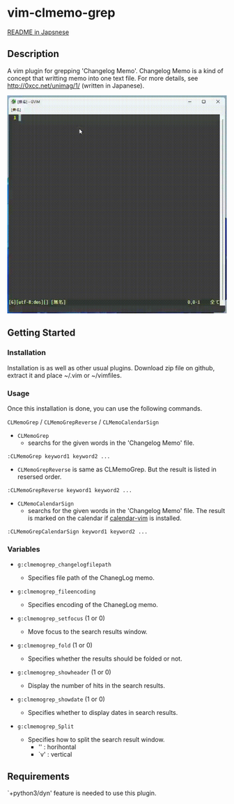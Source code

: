 # vim-clmemo-grep

[README in Japsnese](README-ja.md)

## Description

A vim plugin for grepping 'Changelog Memo'.
Changelog Memo is a kind of concept that writting memo into one text file.
For more details, see http://0xcc.net/unimag/1/ (written in Japanese).

![](image/intro.gif)

## Getting Started

### Installation

Installation is as well as other usual plugins.
Download zip file on github, extract it and place ~/.vim or ~/vimfiles.

### Usage

Once this installation is done, you can use the following commands.

`CLMemoGrep` / `CLMemoGrepReverse` / `CLMemoCalendarSign`

- `CLMemoGrep`
  -  searchs for the given words in the 'Changelog Memo' file.

```
:CLMemoGrep keyword1 keyword2 ...
```

- `CLMemoGrepReverse`
    is same as CLMemoGrep. But the result is listed in resersed order.

```
:CLMemoGrepReverse keyword1 keyword2 ...
```

- `CLMemoCalendarSign`
  -  searchs for the given words in the 'Changelog Memo' file. The result is marked on the calendar if [calendar-vim](https://github.com/mattn/calendar-vim) is installed.

```
:CLMemoGrepCalendarSign keyword1 keyword2 ...
```

### Variables

- `g:clmemogrep_changelogfilepath`
  - Specifies file path of the ChanegLog memo.

- `g:clmemogrep_fileencoding`
  - Specifies encoding of the ChanegLog memo.

- `g:clmemogrep_setfocus` (1 or 0)
  - Move focus to the search results window.

- `g:clmemogrep_fold` (1 or 0)
  - Specifies whether the results should be folded or not.

- `g:clmemogrep_showheader` (1 or 0)
  - Display the number of hits in the search results.

- `g:clmemogrep_showdate` (1 or 0)
  - Specifies whether to display dates in search results.

- `g:clmemogrep_Split`
  - Specifies how to split the search result window.
    - '' : horihontal
    - `v' : vertical


## Requirements

`+python3/dyn' feature is needed to use this plugin.


